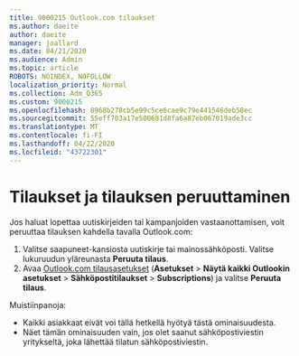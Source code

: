 ```yaml
---
title: 9000215 Outlook.com tilaukset
ms.author: daeite
author: daeite
manager: joallard
ms.date: 04/21/2020
ms.audience: Admin
ms.topic: article
ROBOTS: NOINDEX, NOFOLLOW
localization_priority: Normal
ms.collection: Adm_O365
ms.custom: 9000215
ms.openlocfilehash: 8968b278cb5e99c5ce6cae9c79e441546deb58ec
ms.sourcegitcommit: 55eff703a17e500681d8fa6a87eb067019ade3cc
ms.translationtype: MT
ms.contentlocale: fi-FI
ms.lasthandoff: 04/22/2020
ms.locfileid: "43722301"
---
```

# <a name="subscriptions-and-unsubscribing"></a>Tilaukset ja tilauksen peruuttaminen

Jos haluat lopettaa uutiskirjeiden tai kampanjoiden vastaanottamisen, voit peruuttaa tilauksen kahdella tavalla Outlook.com:

1. Valitse saapuneet-kansiosta uutiskirje tai mainossähköposti. Valitse lukuruudun yläreunasta **Peruuta tilaus**.
2. Avaa [Outlook.com tilausasetukset](https://outlook.live.com/mail/options/mail/brandsSubscriptions) (**Asetukset** > **Näytä kaikki Outlookin asetukset** > **Sähköpostitilaukset** > **Subscriptions**) ja valitse **Peruuta tilaus**.

Muistiinpanoja:

- Kaikki asiakkaat eivät voi tällä hetkellä hyötyä tästä ominaisuudesta.
- Näet tämän ominaisuuden vain, jos olet saanut sähköpostiviestin yritykseltä, joka lähettää tilatun sähköpostiviestin.